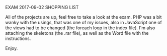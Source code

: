 EXAM 2017-09-02 SHOPPING LIST

All of the projects are up, feel free to take a look at the exam. PHP was a bit wanky with the usings, that was one of my issues, also in JavaScript one of the views had to be changed (the foreach loop in the index file). I'm also attaching the skeletons (the .rar file), as well as the Word file with the instructions. 

Enjoy.